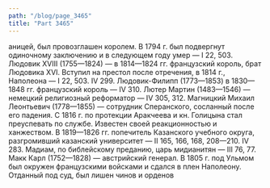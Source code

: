 ```yaml
---
path: "/blog/page_3465"
title: "Part 3465"
---
```


аницей, был провозглашен королем. В 1794 г. был подвергнут одиночному заключению и в следующем году умер — I 22, 503.
Людовик XVIII (1755—1824) — в 1814—1824 гг. французский король, брат Людовика XVI. Вступил на престол после отречения, в 1814 г., Наполеона — I 22, 503. IV 299.
Людовик-Филипп (1773—1853) в 1830—1848 гг. французский король — IV 310.
Лютер Мартин (1483—1546) — немецкий религиозный реформатор — IV 305, 312.
Магницкий Михаил Леонтьевич (1778—1855) — сотрудник Сперанского, сосланный после его падения. С 1816 г. по протекции Аракчеева и кн. Голицына стал преуспевать по службе. Известен своей реакционностью и ханжеством. В 1819—1826 гг. попечитель Казанского учебного округа, разгромивший казанский университет — II 165, 166, 168, 208—210. IV 283.
Мадиам, по библейскому преданию, царь мидианитян — III 76, 77.
Макк Карл (1752—1828) — австрийский генерал. В 1805 г. под Ульмом был окружен французскими войсками и сдался в плен Наполеону. Отданный под суд, был лишен чинов и орденов 
